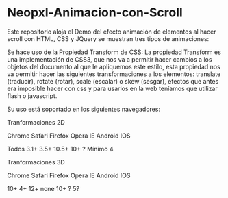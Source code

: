 Neopxl-Animacion-con-Scroll
===========================

Este repositorio aloja el Demo del efecto animación de elementos al hacer scroll con HTML, CSS y JQuery
se muestran tres tipos de animaciones:



Se hace uso de la Propiedad Transform de CSS:
La propiedad Transform es una implementación de CSS3, que nos va a permitir hacer cambios a los objetos del documento al que le apliquemos este estilo, esta propiedad nos va permitir hacer las siguientes transformaciones a los elementos: translate (traducir), rotate (rotar), scale (escalar) o skew (sesgar), efectos que antes era imposible hacer con css y para usarlos en la web teníamos que utilizar flash o javascript.

Su uso está soportado en los siguientes navegadores: 

Tranformaciones 2D

Chrome   Safari    Firefox  Opera    IE   Android  IOS

Todos        3.1+    3.5+   10.5+   10+   ?     Mínimo 4

Tranformaciones 3D

Chrome   Safari  Firefox    Opera    IE   Android IOS

10+           4+          12+  none   10+    ?      5?

